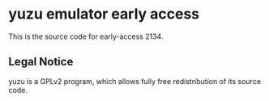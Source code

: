 yuzu emulator early access
=============

This is the source code for early-access 2134.

## Legal Notice

yuzu is a GPLv2 program, which allows fully free redistribution of its source code.